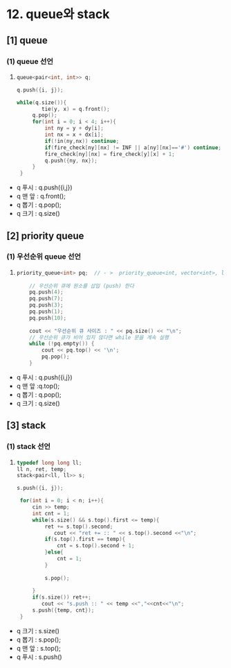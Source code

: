 # 12. queue와 stack

## \[1] queue

### (1) queue 선언&#x20;

1. ```cpp
   queue<pair<int, int>> q;

   q.push({i, j});

   while(q.size()){
           tie(y, x) = q.front(); 
   		q.pop();
   		for(int i = 0; i < 4; i++){
   			int ny = y + dy[i];
   			int nx = x + dx[i];
   			if(!in(ny,nx)) continue;
   			if(fire_check[ny][nx] != INF || a[ny][nx]=='#') continue;
   			fire_check[ny][nx] = fire_check[y][x] + 1;
   			q.push({ny, nx});
   		}
   	}

   ```

* q 푸시 : q.push({i,j})
* q 맨 앞 : q.front();&#x20;
* q 뽑기 : q.pop();
* q 크기 : q.size()

## \[2] priority queue

### (1) 우선순위 queue 선언&#x20;

1. ```cpp
   priority_queue<int> pq;  // - >  priority_queue<int, vector<int>, less<int>> pq;
    
       // 우선순위 큐에 원소를 삽입 (push) 한다 
       pq.push(4);
       pq.push(7);
       pq.push(3);
       pq.push(1);
       pq.push(10);
    
       cout << "우선순위 큐 사이즈 : " << pq.size() << "\n";
       // 우선순위 큐가 비어 있지 않다면 while 문을 계속 실행
       while (!pq.empty()) {
           cout << pq.top() << '\n';
           pq.pop();
       }
   ```

* q 푸시 : q.push({i,j})
* q 맨 앞 :q.top();&#x20;
* q 뽑기 : q.pop();
* q 크기 : q.size()

## \[3] stack

### (1) stack 선언

1. ```cpp
   typedef long long ll; 
   ll n, ret, temp;
   stack<pair<ll, ll>> s; 

   s.push({i, j});

   	for(int i = 0; i < n; i++){
   		cin >> temp;
   		int cnt = 1; 
   		while(s.size() && s.top().first <= temp){
   			ret += s.top().second; 
               cout << "ret += :: " << s.top().second <<"\n";
   			if(s.top().first == temp){ 
   				cnt = s.top().second + 1;  
   			}else{  
   				cnt = 1; 
   			}
               
   			s.pop(); 
               
   		}
   		if(s.size()) ret++;
           cout << "s.push :: " << temp <<","<<cnt<<"\n";
   		s.push({temp, cnt});
   	}

   ```

* q 크기 : s.size()
* q 뽑기 : s.pop();
* q 맨 앞 : s.top();&#x20;
* q 푸시 : s.push()
